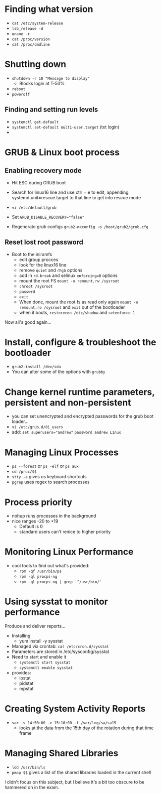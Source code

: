 # Finding what version
* `cat /etc/system-release`
* `lsb_release -d`
* `uname -r`
* `cat /proc/version`
* `cat /proc/cmdline`

# Shutting down
* `shutdown -r 10 "Message to display"`
  * Blocks login at T-50%
* `reboot`
* `poweroff`

## Finding and setting run levels
* `systemctl get-default`
* `systemctl set-default multi-user.target` (txt login)
* 

# GRUB & Linux boot process
## Enabling recovery mode
* Hit ESC during GRUB boot
* Search for linux16 line and use ctrl + e to edit, appending systemd.unit=rescue.target to that line to get into rescue mode

* `vi /etc/default/grub`
* Set `GRUB_DISABLE_RECOVERY="false"`
* Regenerate grub configs `grub2-mkconfig -o /boot/grub2/grub.cfg`

## Reset lost root password
* Boot to the iniramfs
    * edit group procces
    * look for the linux16 line
    * remove `quiet` and `rhgb` options
    * add in `rd.break` and selinux `enforcing=0` options
    * mount the root FS `mount -o remount,rw /sysroot`
    * `chroot /sysroot`
    * `passwrd`
    * `exit`
    * When done, mount the root fs as read only again `mount -o remount,ro /sysroot` and `exit` out of the bootloader
    * when it boots, `restorecon /etc/shadow` and `setenforce 1`

Now all's good again...

# Install, configure & troubleshoot the bootloader
* `grub2-install /dev/sda`
* You can alter some of the options with `grubby`

# Change kernel runtime parameters, persistent and non-persistent
* you can set unencrypted and encrypted passwords for the grub boot loader...
* `vi /etc/grub.d/01_users`
* add: 
  `set superusers="andrew"`
  `password andrew L1nux`

# Managing Linux Processes
* `ps --forest` or `ps -elf` or `ps aux`
* `cd /proc/$$`
* `stty -a` gives us keyboard shortcuts
* `pgrep` uses regex to search processes

# Process priority
* nohup runs processes in the background
* nice ranges -20 to +19
  * Default is 0
  * standard users can't renice to higher priority

# Monitoring Linux Performance
* cool tools to find out what's provided:
  * `rpm -qf /usr/bin/ps`
  * `rpm -ql procps-ng`
  * `rpm -ql procps-ng | grep '^/usr/bin/'`

# Using sysstat to monitor performance
Produce and deliver reports...
* Installing
  * yum install -y sysstat
* Managed via crontab: `cat /etc/cron.d/sysstat`
* Parameters are stored in /etc/sysconfig/sysstat
* Need to start and enable it
  * `systemctl start sysstat`
  * `systemctl enable sysstat`
* provides:
  * iostat
  * pidstat
  * mpstat

# Creating System Activity Reports
* `sar -s 14:50:00 -e 15:10:00 -f /var/log/sa/sa15`
  * looks at the data from the 15th day of the rotation during that time frame

# Managing Shared Libraries
* `ldd /usr/bin/ls`
* `pmap $$` gives a list of the shared libraries loaded in the current shell

I didn't focus on this subject, but I believe it's a bit too obscure to be hammered on in the exam.




